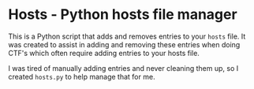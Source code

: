 # Hosts - Python hosts file manager
This is a Python script that adds and removes entries to your `hosts` file. It was created to assist in adding and removing these entries when doing CTF's which often require adding entries to your hosts file.

I was tired of manually adding entries and never cleaning them up, so I created `hosts.py` to help manage that for me. 

